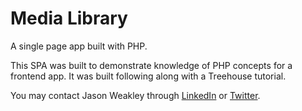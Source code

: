 # Media Library
A single page app built with PHP.

This SPA was built to demonstrate knowledge of PHP concepts for a frontend app. It was built following along with a Treehouse tutorial.

You may contact Jason Weakley through [LinkedIn](https://www.linkedin.com/in/jasonbweakley) or [Twitter](https://twitter.com/JasonWeakley).
